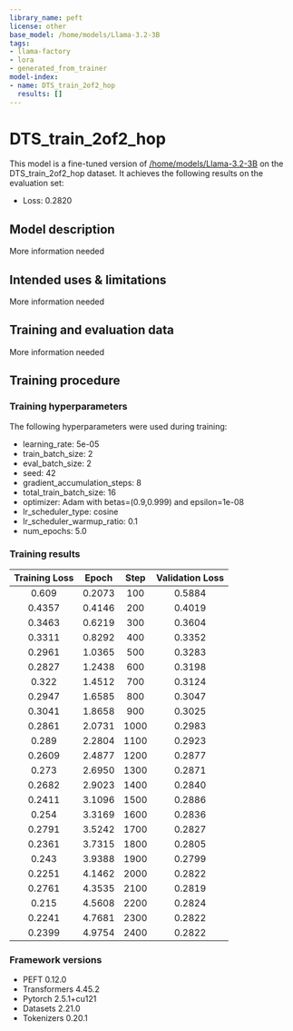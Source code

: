 ```yaml
---
library_name: peft
license: other
base_model: /home/models/Llama-3.2-3B
tags:
- llama-factory
- lora
- generated_from_trainer
model-index:
- name: DTS_train_2of2_hop
  results: []
---
```


<!-- This model card has been generated automatically according to the information the Trainer had access to. You
should probably proofread and complete it, then remove this comment. -->

# DTS_train_2of2_hop

This model is a fine-tuned version of [/home/models/Llama-3.2-3B](https://huggingface.co//home/models/Llama-3.2-3B) on the DTS_train_2of2_hop dataset.
It achieves the following results on the evaluation set:
- Loss: 0.2820

## Model description

More information needed

## Intended uses & limitations

More information needed

## Training and evaluation data

More information needed

## Training procedure

### Training hyperparameters

The following hyperparameters were used during training:
- learning_rate: 5e-05
- train_batch_size: 2
- eval_batch_size: 2
- seed: 42
- gradient_accumulation_steps: 8
- total_train_batch_size: 16
- optimizer: Adam with betas=(0.9,0.999) and epsilon=1e-08
- lr_scheduler_type: cosine
- lr_scheduler_warmup_ratio: 0.1
- num_epochs: 5.0

### Training results

| Training Loss | Epoch  | Step | Validation Loss |
|:-------------:|:------:|:----:|:---------------:|
| 0.609         | 0.2073 | 100  | 0.5884          |
| 0.4357        | 0.4146 | 200  | 0.4019          |
| 0.3463        | 0.6219 | 300  | 0.3604          |
| 0.3311        | 0.8292 | 400  | 0.3352          |
| 0.2961        | 1.0365 | 500  | 0.3283          |
| 0.2827        | 1.2438 | 600  | 0.3198          |
| 0.322         | 1.4512 | 700  | 0.3124          |
| 0.2947        | 1.6585 | 800  | 0.3047          |
| 0.3041        | 1.8658 | 900  | 0.3025          |
| 0.2861        | 2.0731 | 1000 | 0.2983          |
| 0.289         | 2.2804 | 1100 | 0.2923          |
| 0.2609        | 2.4877 | 1200 | 0.2877          |
| 0.273         | 2.6950 | 1300 | 0.2871          |
| 0.2682        | 2.9023 | 1400 | 0.2840          |
| 0.2411        | 3.1096 | 1500 | 0.2886          |
| 0.254         | 3.3169 | 1600 | 0.2836          |
| 0.2791        | 3.5242 | 1700 | 0.2827          |
| 0.2361        | 3.7315 | 1800 | 0.2805          |
| 0.243         | 3.9388 | 1900 | 0.2799          |
| 0.2251        | 4.1462 | 2000 | 0.2822          |
| 0.2761        | 4.3535 | 2100 | 0.2819          |
| 0.215         | 4.5608 | 2200 | 0.2824          |
| 0.2241        | 4.7681 | 2300 | 0.2822          |
| 0.2399        | 4.9754 | 2400 | 0.2822          |


### Framework versions

- PEFT 0.12.0
- Transformers 4.45.2
- Pytorch 2.5.1+cu121
- Datasets 2.21.0
- Tokenizers 0.20.1